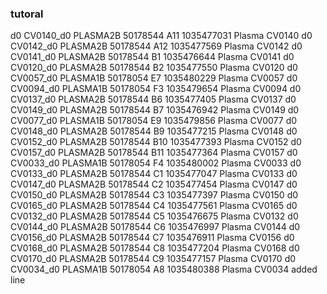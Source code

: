 ### tutoral


d0	CV0140_d0	PLASMA2B	50178544	A11	1035477031	Plasma	CV0140
d0	CV0142_d0	PLASMA2B	50178544	A12	1035477569	Plasma	CV0142
d0	CV0141_d0	PLASMA2B	50178544	B1	1035476644	Plasma	CV0141
d0	CV0120_d0	PLASMA2B	50178544	B2	1035477550	Plasma	CV0120
d0	CV0057_d0	PLASMA1B	50178054	E7	1035480229	Plasma	CV0057
d0	CV0094_d0	PLASMA1B	50178054	F3	1035479654	Plasma	CV0094
d0	CV0137_d0	PLASMA2B	50178544	B6	1035477405	Plasma	CV0137
d0	CV0149_d0	PLASMA2B	50178544	B7	1035476942	Plasma	CV0149
d0	CV0077_d0	PLASMA1B	50178054	E9	1035479856	Plasma	CV0077
d0	CV0148_d0	PLASMA2B	50178544	B9	1035477215	Plasma	CV0148
d0	CV0152_d0	PLASMA2B	50178544	B10	1035477393	Plasma	CV0152
d0	CV0157_d0	PLASMA2B	50178544	B11	1035477364	Plasma	CV0157
d0	CV0033_d0	PLASMA1B	50178054	F4	1035480002	Plasma	CV0033
d0	CV0133_d0	PLASMA2B	50178544	C1	1035477047	Plasma	CV0133
d0	CV0147_d0	PLASMA2B	50178544	C2	1035477454	Plasma	CV0147
d0	CV0150_d0	PLASMA2B	50178544	C3	1035477397	Plasma	CV0150
d0	CV0165_d0	PLASMA2B	50178544	C4	1035477561	Plasma	CV0165
d0	CV0132_d0	PLASMA2B	50178544	C5	1035476675	Plasma	CV0132
d0	CV0144_d0	PLASMA2B	50178544	C6	1035476997	Plasma	CV0144
d0	CV0156_d0	PLASMA2B	50178544	C7	1035476911	Plasma	CV0156
d0	CV0168_d0	PLASMA2B	50178544	C8	1035477204	Plasma	CV0168
d0	CV0170_d0	PLASMA2B	50178544	C9	1035477157	Plasma	CV0170
d0	CV0034_d0	PLASMA1B	50178054	A8	1035480388	Plasma	CV0034
added line

